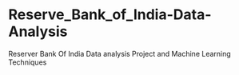 # Reserve_Bank_of_India-Data-Analysis
Reserver Bank Of India Data analysis Project and Machine Learning Techniques
